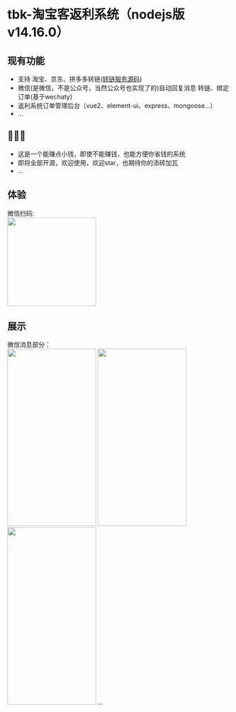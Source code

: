 # tbk-淘宝客返利系统（nodejs版 v14.16.0） 

## 现有功能  
* 支持 淘宝、京东、拼多多转链([转链服务源码](/tbk-api-server/README.md))  
* 微信(是微信，不是公众号，当然公众号也实现了的)自动回复消息 转链、绑定订单(基于wechaty)
* 返利系统订单管理后台（vue2、element-ui、express、mongoose...）
* ...

## 🧐🧐🧐
* 这是一个能赚点小钱，即使不能赚钱，也能方便你省钱的系统  
* 即将全部开源，欢迎使用，欢迎star，也期待你的添砖加瓦
* ... 

## 体验
微信扫码:  
<img src="https://user-images.githubusercontent.com/58544092/187089988-28c60792-83e5-4611-bde9-7ff3cfe93aec.jpg" width="200px" height="200px"/>  

## 展示  
微信消息部分：  
<img src="https://user-images.githubusercontent.com/58544092/185220186-c013651e-0640-4c22-95d6-15bf7f0de059.png" width="200px" height="400px"/> <img src="https://user-images.githubusercontent.com/58544092/185220657-78e275ed-1f36-49b6-a2f5-4dcd0c60f141.png" width="200px" height="400px"/> <img src="https://user-images.githubusercontent.com/58544092/185222647-693ffcb3-431d-4c73-bce9-7006764d65f2.png" width="200px" height="400px"/>
...
